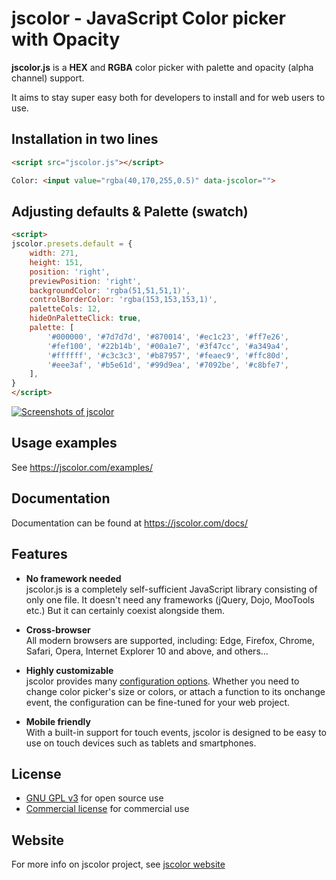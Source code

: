 # jscolor - JavaScript Color picker with Opacity

**jscolor.js** is a **HEX** and **RGBA** color picker with palette and opacity (alpha channel) support.

It aims to stay super easy both for developers to install and for web users to use.



## Installation in two lines

```html
<script src="jscolor.js"></script>

Color: <input value="rgba(40,170,255,0.5)" data-jscolor="">
```



## Adjusting defaults & Palette (swatch)

```html
<script>
jscolor.presets.default = {
	width: 271,
	height: 151,
	position: 'right',
	previewPosition: 'right',
	backgroundColor: 'rgba(51,51,51,1)',
	controlBorderColor: 'rgba(153,153,153,1)',
	paletteCols: 12,
	hideOnPaletteClick: true,
	palette: [
		'#000000', '#7d7d7d', '#870014', '#ec1c23', '#ff7e26',
		'#fef100', '#22b14b', '#00a1e7', '#3f47cc', '#a349a4',
		'#ffffff', '#c3c3c3', '#b87957', '#feaec9', '#ffc80d',
		'#eee3af', '#b5e61d', '#99d9ea', '#7092be', '#c8bfe7',
	],
}
</script>
```



[<img src="https://jscolor.com/hosted/gui/jscolor-2.4.1.png" alt="Screenshots of jscolor">](https://jscolor.com/examples)



## Usage examples

See https://jscolor.com/examples/



## Documentation

Documentation can be found at https://jscolor.com/docs/



## Features


* **No framework needed** \
  jscolor.js is a completely self-sufficient JavaScript library consisting of only one file.
  It doesn't need any frameworks (jQuery, Dojo, MooTools etc.) But it can certainly coexist alongside them.


* **Cross-browser** \
  All modern browsers are supported, including:
  Edge, Firefox, Chrome, Safari, Opera, Internet Explorer 10 and above, and others...


* **Highly customizable** \
  jscolor provides many [configuration options](https://jscolor.com/docs/#doc-api-options). Whether you need to change color picker's size or colors, or attach a function to its onchange event, the configuration can be fine-tuned for your web project.


* **Mobile friendly** \
  With a built-in support for touch events, jscolor is designed to be easy to use on touch devices such as tablets and smartphones.



## License

* [GNU GPL v3](http://www.gnu.org/licenses/gpl-3.0.txt) for open source use
* [Commercial license](https://jscolor.com/download/#licenses) for commercial use



## Website

For more info on jscolor project, see [jscolor website](https://jscolor.com)
